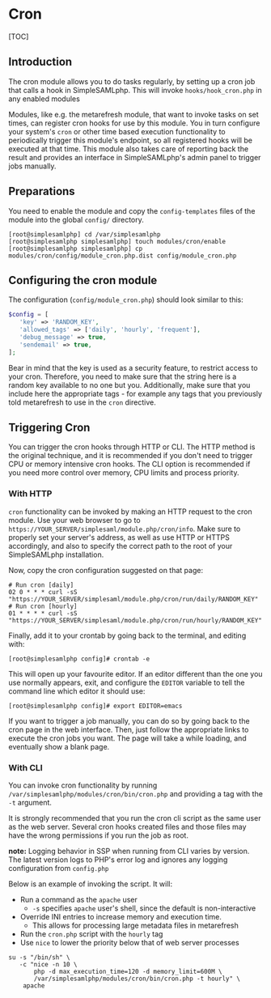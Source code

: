 # Cron

[TOC]

## Introduction

The cron module allows you to do tasks regularly, by setting up a cron
job that calls a hook in SimpleSAMLphp.  This will invoke
`hooks/hook_cron.php` in any enabled modules

Modules, like e.g. the metarefresh module, that want to invoke tasks
on set times, can register cron hooks for use by this module. You in turn
configure your system's `cron` or other time based execution functionality
to periodically trigger this module's endpoint, so all registered hooks
will be executed at that time. This module also takes care of reporting
back the result and provides an interface in SimpleSAMLphp's admin
panel to trigger jobs manually.

## Preparations

You need to enable the module and copy the `config-templates` files of the module into the global `config/` directory.

```shell
[root@simplesamlphp] cd /var/simplesamlphp
[root@simplesamlphp simplesamlphp] touch modules/cron/enable
[root@simplesamlphp simplesamlphp] cp modules/cron/config/module_cron.php.dist config/module_cron.php
```

## Configuring the cron module

The configuration (`config/module_cron.php`) should look similar to this:

```php
$config = [
   'key' => 'RANDOM_KEY',
   'allowed_tags' => ['daily', 'hourly', 'frequent'],
   'debug_message' => true,
   'sendemail' => true,
];
```

Bear in mind that the key is used as a security feature, to restrict
access to your cron. Therefore, you need to make sure that the string
here is a random key available to no one but you. Additionally, make
sure that you include here the appropriate tags - for example any tags
that you previously told metarefresh to use in the `cron` directive.

## Triggering Cron

You can trigger the cron hooks through HTTP or CLI.  The HTTP method
is the original technique, and it is recommended if you don't need to
trigger CPU or memory intensive cron hooks.  The CLI option is
recommended if you need more control over memory, CPU limits and
process priority.

### With HTTP

`cron` functionality can be invoked by making an HTTP request to the
cron module.  Use your web browser to go to
`https://YOUR_SERVER/simplesaml/module.php/cron/info`. Make
sure to properly set your server's address, as well as use HTTP or
HTTPS accordingly, and also to specify the correct path to the root of
your SimpleSAMLphp installation.

Now, copy the cron configuration suggested on that page:

```text
# Run cron [daily]
02 0 * * * curl -sS "https://YOUR_SERVER/simplesaml/module.php/cron/run/daily/RANDOM_KEY"
# Run cron [hourly]
01 * * * * curl -sS "https://YOUR_SERVER/simplesaml/module.php/cron/run/hourly/RANDOM_KEY"
```

Finally, add it to your crontab by going back to the terminal, and editing with:

```shell
[root@simplesamlphp config]# crontab -e
```

This will open up your favourite editor. If an editor different than
the one you use normally appears, exit, and configure the `EDITOR`
variable to tell the command line which editor it should use:

```shell
[root@simplesamlphp config]# export EDITOR=emacs
```

If you want to trigger a job manually, you can do
so by going back to the cron page in the web interface. Then, just
follow the appropriate links to execute the cron jobs you want. The
page will take a while loading, and eventually show a blank page.

### With CLI

You can invoke cron functionality by running
`/var/simplesamlphp/modules/cron/bin/cron.php` and providing a tag
with the `-t` argument.

It is strongly recommended that you run the cron cli script as the
same user as the web server.  Several cron hooks created files and
those files may have the wrong permissions if you run the job as root.

**note:** Logging behavior in SSP when running from CLI varies by
version. The latest version logs to PHP's error log and ignores any
logging configuration from `config.php`

Below is an example of invoking the script. It will:

* Run a command as the `apache` user
  * `-s` specifies `apache` user's shell, since the default is non-interactive
* Override INI entries to increase memory and execution time.
  * This allows for processing large metadata files in metarefresh
* Run the `cron.php` script with the `hourly` tag
* Use `nice` to lower the priority below that of web server processes

```shell
su -s "/bin/sh" \
   -c "nice -n 10 \
       php -d max_execution_time=120 -d memory_limit=600M \
       /var/simplesamlphp/modules/cron/bin/cron.php -t hourly" \
    apache

```
